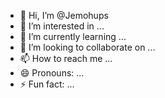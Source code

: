 - 👋 Hi, I’m @Jemohups
- 👀 I’m interested in ...
- 🌱 I’m currently learning ...
- 💞️ I’m looking to collaborate on ...
- 📫 How to reach me ...
- 😄 Pronouns: ...
- ⚡ Fun fact: ...

<!---
Jemohups/Jemohups is a ✨ special ✨ repository because its `README.md` (this file) appears on your GitHub profile.
You can click the Preview link to take a look at your changes.
--->
